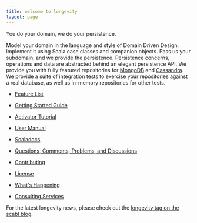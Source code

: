 ```yaml
---
title: welcome to longevity
layout: page
---
```


<div class = "tagline">You do your domain, we do your persistence.</div>

Model your domain in the language and style of Domain Driven
Design. Implement it using Scala case classes and companion
objects. Pass us your subdomain, and we provide the
persistence. Persistence concerns, operations and data are abstracted
behind an elegant persistence API. We provide you with fully featured
repositories for [MongoDB](https://www.mongodb.org/) and
[Cassandra](http://cassandra.apache.org/). We provide a suite of
integration tests to exercise your repositories against a real
database, as well as in-memory repositories for other tests.

- [Feature List](feature-list.html)
- [Getting Started Guide](getting-started)
- [Activator Tutorial](activator.html)
- [User Manual](manual)
- [Scaladocs](scaladocs)

- [Questions, Comments, Problems, and Discussions](discussions.html)
- [Contributing](contributing.html)
- [License](license.html)
- [What's Happening](whats-happening.html)
- [Consulting Services](by-design.html)

For the latest longevity news, please check out the [longevity tag on
the scabl blog](http://scabl.blogspot.com/search/label/longevity).
